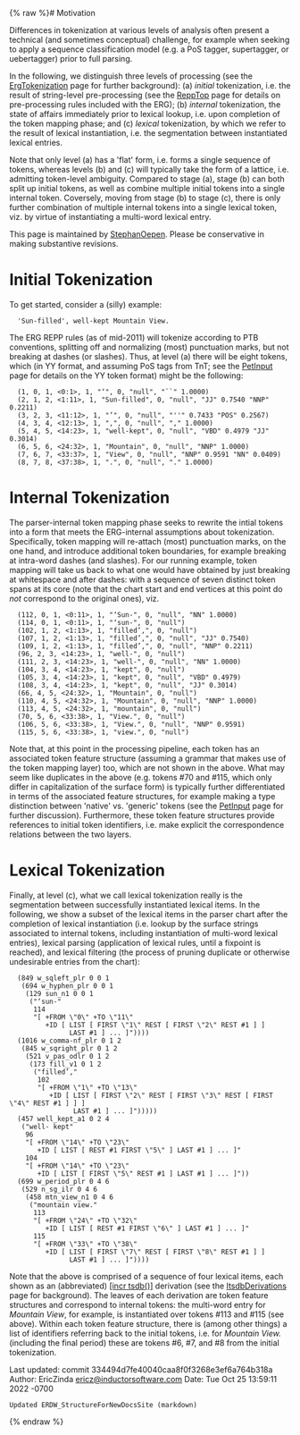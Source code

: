 {% raw %}# Motivation

Differences in tokenization at various levels of analysis often present
a technical (and sometimes conceptual) challenge, for example when
seeking to apply a sequence classification model (e.g. a PoS tagger,
supertagger, or uebertagger) prior to full parsing.

In the following, we distinguish three levels of processing (see the
[ErgTokenization](../ErgTokenization) page for further background): (a)
*initial* tokenization, i.e. the result of string-level pre-processing
(see the [ReppTop](https://blog.inductorsoftware.com/docsproto/tools/ReppTop) page for details on pre-processing rules
included with the ERG); (b) *internal* tokenization, the state of
affairs immediately prior to lexical lookup, i.e. upon completion of the
token mapping phase; and (c) *lexical* tokenization, by which we refer
to the result of lexical instantiation, i.e. the segmentation between
instantiated lexical entries.

Note that only level (a) has a 'flat' form, i.e. forms a single sequence
of tokens, whereas levels (b) and (c) will typically take the form of a
lattice, i.e. admitting token-level ambiguity. Compared to stage (a),
stage (b) can both split up initial tokens, as well as combine multiple
initial tokens into a single internal token. Coversely, moving from
stage (b) to stage (c), there is only further combination of multiple
internal tokens into a single lexical token, viz. by virtue of
instantiating a multi-word lexical entry.

This page is maintained by [StephanOepen](https://blog.inductorsoftware.com/docsproto/tools/StephanOepen). Please be
conservative in making substantive revisions.

# Initial Tokenization

To get started, consider a (silly) example:

      'Sun-filled', well-kept Mountain View.

The ERG REPP rules (as of mid-2011) will tokenize according to PTB
conventions, splitting off and normalizing (most) punctuation marks, but
not breaking at dashes (or slashes). Thus, at level (a) there will be
eight tokens, which (in YY format, and assuming PoS tags from TnT; see
the [PetInput](https://blog.inductorsoftware.com/docsproto/garage/PetInput) page for details on the YY token format) might
be the following:

      (1, 0, 1, <0:1>, 1, "‘", 0, "null", "``" 1.0000)
      (2, 1, 2, <1:11>, 1, "Sun-filled", 0, "null", "JJ" 0.7540 "NNP" 0.2211)
      (3, 2, 3, <11:12>, 1, "’", 0, "null", "''" 0.7433 "POS" 0.2567)
      (4, 3, 4, <12:13>, 1, ",", 0, "null", "," 1.0000)
      (5, 4, 5, <14:23>, 1, "well-kept", 0, "null", "VBD" 0.4979 "JJ" 0.3014)
      (6, 5, 6, <24:32>, 1, "Mountain", 0, "null", "NNP" 1.0000)
      (7, 6, 7, <33:37>, 1, "View", 0, "null", "NNP" 0.9591 "NN" 0.0409)
      (8, 7, 8, <37:38>, 1, ".", 0, "null", "." 1.0000)

# Internal Tokenization

The parser-internal token mapping phase seeks to rewrite the intial
tokens into a form that meets the ERG-internal assumptions about
tokenization. Specifically, token mapping will re-attach (most)
punctuation marks, on the one hand, and introduce additional token
boundaries, for example breaking at intra-word dashes (and slashes). For
our running example, token mapping will take us back to what one would
have obtained by just breaking at whitespace and after dashes: with a
sequence of seven distinct token spans at its core (note that the chart
start and end vertices at this point do *not* correspond to the original
ones), viz.

      (112, 0, 1, <0:11>, 1, "‘Sun-", 0, "null", "NN" 1.0000)
      (114, 0, 1, <0:11>, 1, "‘sun-", 0, "null")
      (102, 1, 2, <1:13>, 1, "filled’,", 0, "null")
      (107, 1, 2, <1:13>, 1, "filled’,", 0, "null", "JJ" 0.7540)
      (109, 1, 2, <1:13>, 1, "filled’,", 0, "null", "NNP" 0.2211)
      (96, 2, 3, <14:23>, 1, "well-", 0, "null")
      (111, 2, 3, <14:23>, 1, "well-", 0, "null", "NN" 1.0000)
      (104, 3, 4, <14:23>, 1, "kept", 0, "null")
      (105, 3, 4, <14:23>, 1, "kept", 0, "null", "VBD" 0.4979)
      (108, 3, 4, <14:23>, 1, "kept", 0, "null", "JJ" 0.3014)
      (66, 4, 5, <24:32>, 1, "Mountain", 0, "null")
      (110, 4, 5, <24:32>, 1, "Mountain", 0, "null", "NNP" 1.0000)
      (113, 4, 5, <24:32>, 1, "mountain", 0, "null")
      (70, 5, 6, <33:38>, 1, "View.", 0, "null")
      (106, 5, 6, <33:38>, 1, "View.", 0, "null", "NNP" 0.9591)
      (115, 5, 6, <33:38>, 1, "view.", 0, "null")

Note that, at this point in the processing pipeline, each token has an
associated token feature structure (assuming a grammar that makes use of
the token mapping layer) too, which are not shown in the above. What may
seem like duplicates in the above (e.g. tokens \#70 and \#115, which
only differ in capitalization of the surface form) is typically further
differentiated in terms of the associated feature structures, for
example making a type distinction between 'native' vs. 'generic' tokens
(see the [PetInput](https://blog.inductorsoftware.com/docsproto/garage/PetInput) page for further discussion). Furthermore,
these token feature structures provide references to initial token
identifiers, i.e. make explicit the correspondence relations between the
two layers.

# Lexical Tokenization

Finally, at level (c), what we call lexical tokenization really is the
segmentation between successfully instantiated lexical items. In the
following, we show a subset of the lexical items in the parser chart
after the completion of lexical instantiation (i.e. lookup by the
surface strings associated to internal tokens, including instantiation
of multi-word lexical entries), lexical parsing (application of lexical
rules, until a fixpoint is reached), and lexical filtering (the process
of pruning duplicate or otherwise undesirable entries from the chart):

      (849 w_sqleft_plr 0 0 1
       (694 w_hyphen_plr 0 0 1
        (129 sun_n1 0 0 1
         ("‘sun-" 
          114 
          "[ +FROM \"0\" +TO \"11\" 
             +ID [ LIST [ FIRST \"1\" REST [ FIRST \"2\" REST #1 ] ]
                   LAST #1 ] ... ]"))))
      (1016 w_comma-nf_plr 0 1 2
       (845 w_sqright_plr 0 1 2
        (521 v_pas_odlr 0 1 2
         (173 fill_v1 0 1 2
          ("filled’," 
           102
           "[ +FROM \"1\" +TO \"13\" 
              +ID [ LIST [ FIRST \"2\" REST [ FIRST \"3\" REST [ FIRST \"4\" REST #1 ] ] ]
                    LAST #1 ] ... ]")))))
      (457 well_kept_a1 0 2 4
       ("well- kept"
        96
        "[ +FROM \"14\" +TO \"23\" 
           +ID [ LIST [ REST #1 FIRST \"5\" ] LAST #1 ] ... ]"
        104
        "[ +FROM \"14\" +TO \"23\"
           +ID [ LIST [ FIRST \"5\" REST #1 ] LAST #1 ] ... ]"))
      (699 w_period_plr 0 4 6
       (529 n_sg_ilr 0 4 6
        (458 mtn_view_n1 0 4 6
         ("mountain view." 
          113
          "[ +FROM \"24\" +TO \"32\" 
             +ID [ LIST [ REST #1 FIRST \"6\" ] LAST #1 ] ... ]"
          115
          "[ +FROM \"33\" +TO \"38\"
             +ID [ LIST [ FIRST \"7\" REST [ FIRST \"8\" REST #1 ] ]
                   LAST #1 ] ... ]"))))

Note that the above is comprised of a sequence of four lexical items,
each shown as an (abbreviated) [\[incr
tsdb()\]](http://www.delph-in.net/itsdb) derivation (see the
[ItsdbDerivations](https://blog.inductorsoftware.com/docsproto/tools/ItsdbDerivations) page for background). The leaves of
each derivation are token feature structures and correspond to internal
tokens: the multi-word entry for *Mountain View*, for example, is
instantiated over tokens \#113 and \#115 (see above). Within each token
feature structure, there is (among other things) a list of identifiers
referring back to the initial tokens, i.e. for *Mountain View.*
(including the final period) these are tokens \#6, \#7, and \#8 from the
initial tokenization.

Last updated: commit 334494d7fe40040caa8f0f3268e3ef6a764b318a
Author: EricZinda <ericz@inductorsoftware.com>
Date:   Tue Oct 25 13:59:11 2022 -0700

    Updated ERDW_StructureForNewDocsSite (markdown)
{% endraw %}